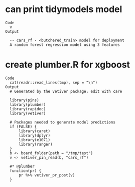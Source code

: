 # can print tidymodels model

    Code
      v
    Output
      
      -- cars_rf - <butchered_train> model for deployment 
      A random forest regression model using 3 features

# create plumber.R for xgboost

    Code
      cat(readr::read_lines(tmp), sep = "\n")
    Output
      # Generated by the vetiver package; edit with care
      
      library(pins)
      library(plumber)
      library(rapidoc)
      library(vetiver)
      
      # Packages needed to generate model predictions
      if (FALSE) {
          library(caret)
          library(dplyr)
          library(e1071)
          library(ranger)
      }
      b <- board_folder(path = "/tmp/test")
      v <- vetiver_pin_read(b, "cars_rf")
      
      #* @plumber
      function(pr) {
          pr %>% vetiver_pr_post(v)
      }

